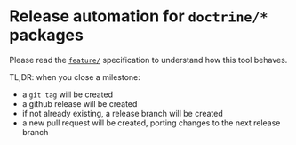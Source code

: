 # Release automation for `doctrine/*` packages

Please read the [`feature/`](./feature) specification to understand how
this tool behaves.

TL;DR: when you close a milestone:
 * a `git tag` will be created
 * a github release will be created
 * if not already existing, a release branch will be created
 * a new pull request will be created, porting changes to the next release branch
